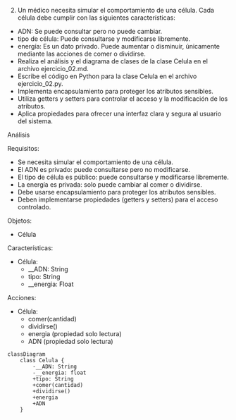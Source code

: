 2. Un médico necesita simular el comportamiento de una célula. Cada célula debe cumplir con las siguientes características: 
- ADN: Se puede consultar pero no puede cambiar.
- tipo de célula: Puede consultarse y modificarse libremente.
- energía: Es un dato privado. Puede aumentar o disminuir, únicamente mediante las acciones de comer o dividirse.
- Realiza el análisis y el diagrama de clases de la clase Celula en el archivo ejercicio_02.md.
- Escribe el código en Python para la clase Celula en el archivo ejercicio_02.py.
- Implementa encapsulamiento para proteger los atributos sensibles.
- Utiliza getters y setters para controlar el acceso y la modificación de los atributos.
- Aplica propiedades para ofrecer una interfaz clara y segura al usuario del sistema.

Análisis

Requisitos:
- Se necesita simular el comportamiento de una célula.
- El ADN es privado: puede consultarse pero no modificarse.
- El tipo de célula es público: puede consultarse y modificarse libremente.
- La energía es privada: solo puede cambiar al comer o dividirse.
- Debe usarse encapsulamiento para proteger los atributos sensibles.
- Deben implementarse propiedades (getters y setters) para el acceso controlado.

Objetos:
- Célula

Características:
- Célula:
    - __ADN: String
    - tipo: String
    - __energia: Float

Acciones:
- Célula:
    - comer(cantidad)
    - dividirse()
    - energia (propiedad solo lectura)
    - ADN (propiedad solo lectura)

```mermaid
classDiagram
    class Celula {
        -__ADN: String
        -__energia: float
        +tipo: String
        +comer(cantidad)
        +dividirse()
        +energia
        +ADN
    }
```